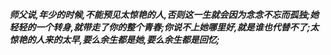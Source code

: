 ***师父说,年少的时候,不能预见太惊艳的人,否则这一生就会因为念念不忘而孤独;她轻轻的一个转身,就带走了你的整个青春;你说不上她哪里好,就是谁也代替不了;太惊艳的人来的太早,要么余生都是她,要么余生都是回忆;***